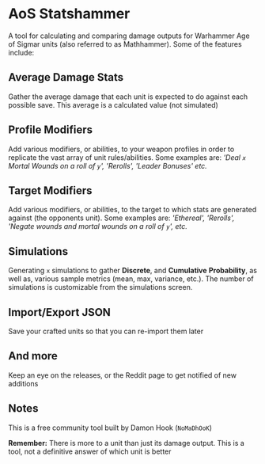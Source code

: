 # AoS Statshammer

A tool for calculating and comparing damage outputs for
Warhammer Age of Sigmar units (also referred to as Mathhammer). Some of the features include:

## Average Damage Stats

Gather the average damage that each unit is expected to do against each possible save. This average is a calculated value (not simulated)

## Profile Modifiers

Add various modifiers, or abilities, to your weapon profiles in order to replicate the vast array of unit rules/abilities.
Some examples are: *'Deal `x` Mortal Wounds on a roll of `y`', 'Rerolls', 'Leader Bonuses' etc.*

## Target Modifiers

Add various modifiers, or abilities, to the target to which stats are generated against (the opponents unit).
Some examples are: *'Ethereal', 'Rerolls', 'Negate wounds and mortal wounds on a roll of `y`', etc.*

## Simulations

Generating `x` simulations to gather **Discrete**, and **Cumulative** **Probability**, as well as, various sample metrics (mean, max, variance, etc.).
The number of simulations is customizable from the simulations screen.

## Import/Export JSON

Save your crafted units so that you can re-import them later

## And more

Keep an eye on the releases, or the Reddit page to get notified of new additions

## Notes

This is a free community tool built by Damon Hook (`NoMaDhOoK`)

**Remember:** There is more to a unit than just its damage output. This is a tool, not a definitive answer of which unit is better
